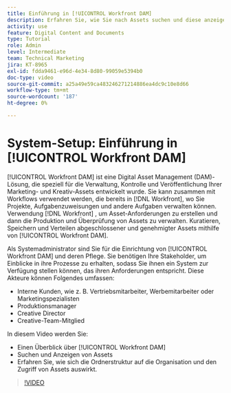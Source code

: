 ```yaml
---
title: Einführung in [!UICONTROL Workfront DAM]
description: Erfahren Sie, wie Sie nach Assets suchen und diese anzeigen, und untersuchen Sie, wie die Ordnerstruktur die Organisation und den Zugriff von Assets in beeinflusst. [!UICONTROL Workfront DAM].
activity: use
feature: Digital Content and Documents
type: Tutorial
role: Admin
level: Intermediate
team: Technical Marketing
jira: KT-8965
exl-id: fdda9461-e96d-4e34-8d80-99059e5394b0
doc-type: video
source-git-commit: a25a49e59ca483246271214886ea4dc9c10e8d66
workflow-type: tm+mt
source-wordcount: '187'
ht-degree: 0%

---
```


# System-Setup: Einführung in [!UICONTROL Workfront DAM]

[!UICONTROL Workfront DAM] ist eine Digital Asset Management (DAM)-Lösung, die speziell für die Verwaltung, Kontrolle und Veröffentlichung Ihrer Marketing- und Kreativ-Assets entwickelt wurde. Sie kann zusammen mit Workflows verwendet werden, die bereits in [!DNL Workfront], wo Sie Projekte, Aufgabenzuweisungen und andere Aufgaben verwalten können. Verwendung [!DNL Workfront] , um Asset-Anforderungen zu erstellen und dann die Produktion und Überprüfung von Assets zu verwalten. Kuratieren, Speichern und Verteilen abgeschlossener und genehmigter Assets mithilfe von [!UICONTROL Workfront DAM].


Als Systemadministrator sind Sie für die Einrichtung von [!UICONTROL Workfront DAM] und deren Pflege. Sie benötigen Ihre Stakeholder, um Einblicke in ihre Prozesse zu erhalten, sodass Sie ihnen ein System zur Verfügung stellen können, das ihren Anforderungen entspricht. Diese Akteure können Folgendes umfassen:

* Interne Kunden, wie z. B. Vertriebsmitarbeiter, Werbemitarbeiter oder Marketingspezialisten
* Produktionsmanager
* Creative Director
* Creative-Team-Mitglied

In diesem Video werden Sie:

* Einen Überblick über [!UICONTROL Workfront DAM]
* Suchen und Anzeigen von Assets
* Erfahren Sie, wie sich die Ordnerstruktur auf die Organisation und den Zugriff von Assets auswirkt.

>[!VIDEO](https://video.tv.adobe.com/v/335228/?quality=12&learn=on)
